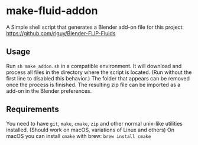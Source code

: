 # make-fluid-addon
A Simple shell script that generates a Blender add-on file for this project: https://github.com/rlguy/Blender-FLIP-Fluids

## Usage
Run `sh make_addon.sh` in a compatible environment. It will download and process all files in the directory where the script is located. (Run without the first line to disabled this behavior.) The folder that appears can be removed once the process is finished. The resulting zip file can be imported as a add-on in the Blender preferences.

## Requirements
You need to have `git`, `make`, `cmake`, `zip` and other normal unix-like utilities installed. (Should work on macOS,  variations of Linux and others) 
On macOS you can install `cmake` with brew: `brew install cmake`
